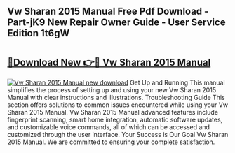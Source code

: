 ## Vw Sharan 2015 Manual Free Pdf Download - Part-jK9 New Repair Owner Guide - User Service Edition 1t6gW

# <h2><a href="http://cf14373.oget.top/?id=Vw+Sharan+2015+Manual">🔗Download New 👉🔴 Vw Sharan 2015 Manual</a></h2>

[![Vw Sharan 2015 Manual new download](https://i.imgur.com/5g1atiW.png)](http://cf14373.oget.top/?id=Vw+Sharan+2015+Manual)
Get Up and Running This manual simplifies the process of setting up and using your new Vw Sharan 2015 Manual with clear instructions and illustrations. Troubleshooting Guide This section offers solutions to common issues encountered while using your Vw Sharan 2015 Manual. Vw Sharan 2015 Manual advanced features include fingerprint scanning, smart home integration, automatic software updates, and customizable voice commands, all of which can be accessed and customized through the user interface. Your Success is Our Goal Vw Sharan 2015 Manual. We are committed to ensuring your complete satisfaction.

